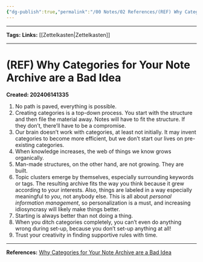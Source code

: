 ```yaml
---
{"dg-publish":true,"permalink":"/00 Notes/02 References/(REF) Why Categories for Your Note Archive are a Bad Idea/"}
---
```


___
**Tags:**
**Links:** [[Zettelkasten\|Zettelkasten]]
___
# (REF) Why Categories for Your Note Archive are a Bad Idea
**Created: 202406141335**

1. No path is paved, everything is possible.
2. Creating categories is a top-down process. You start with the structure and then file the material away. Notes will have to fit the structure. If they don’t, there’ll have to be a compromise.
3. Our brain doesn’t work with categories, at least not initially. It may invent categories to become more efficient, but we don’t start our lives on pre-existing categories.
4. When knowledge increases, the web of things we know grows organically.
5. Man-made structures, on the other hand, are not growing. They are built.
6. Topic clusters emerge by themselves, especially surrounding keywords or tags. The resulting archive fits the way you think because it grew according to your interests. Also, things are labeled in a way especially meaningful to _you_, not anybody else. This is all about _personal information management_, so personalization is a must, and increasing idiosyncrasy will likely make things better.
7. Starting is always better than not doing a thing.
8. When you ditch categories completely, you can’t even do anything wrong during set-up, because you don’t set-up anything at all!
9. Trust your creativity in finding supportive rules with time.

___
**References:** [Why Categories for Your Note Archive are a Bad Idea](https://zettelkasten.de/posts/no-categories/)